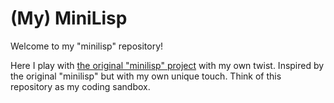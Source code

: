 (My) MiniLisp
=============

Welcome to my "minilisp" repository!

Here I play with [the original "minilisp" project](https://github.com/rui314/minilisp) with my own twist.
Inspired by the original "minilisp" but with my own unique touch.
Think of this repository as my coding sandbox.
